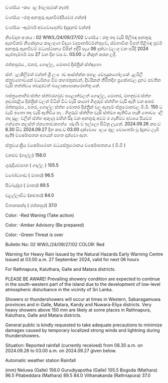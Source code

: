 වර්ණය: -ක ොළ (බලපෑමක් නැත)

වර්ණය: -රතු අනතුරු ඇඟවීම(පියවර ගන්න)

වර්ණය: -ඇම්බර් අවවොදොත්ම (සූදානම් වන්න)

නිවේදන අංකය : 02 WW/L/24/09/27/02 වර්ණය : රතු තද වැසි පිලිබඳ අනතුරු ඇඟවීකම් නිකේදනය කාලගුණ විදයා වදපාර්තවම්න්තුවේ, ස්වභාවික විපත් පිළිබඳ පූර්ව අනතුරු ඇඟවීවම් මධ්‍යස්ථානය විසින් ඉදිරි පැය 06 දක්වා වලංගු වන පරිදි 2024 සැප්තැම්බර් මස 27 වන දින වප.ව. 03.00 ට නිකුත් කරන ලදී.

රත්නපුරය , ළුතර, ගොල්ල, මොතර දිස්ත්‍රික් ස්ත්‍ඳහො

ස්ත්‍ැලකිලිමත් වන්න! ශ්‍රී ලං ොව ආස්ත්‍න්න පහළ වොයුකගෝලකේ ැළඹිලි ස්ත්‍රවභොවයක් වර්ධනය වීම කහරතුකවන්, දිවයිකන් නිරිතදිග ප්‍රකේශවල දැනට පවතින වැසි තත්ත්වය තවදුරටත් බලොකපොකරොත්තු කේ.

බස්ත්‍රනොහිර ස්ත්‍හ ස්ත්‍බරගමුව පළොත්වලත් ගොල්ල, මොතර, මහනුවර ස්ත්‍හ නුවරඑළිය දිස්ත්‍රික් වලත් විටින් විට වැසි කහෝ ගිගුරුම් ස්ත්‍හිත වැසි ඇති වන අතර රත්නපුරය , ළුතර, ගොල්ල ස්ත්‍හ මොතර දිස්ත්‍රික් වල ඇතැම් ස්ත්‍රථොනවල මි.මී. 150 ට වැඩි ඉතො තද වැසි ඇතිවිය හැ . ගිගුරුම් ස්ත්‍හිත වැසි ස්ත්‍මග ඇතිවිය හැකි තොව ොලි තද සුළං වලින් ස්ත්‍හ අකුණු මඟින් සිදු වන අනතුරු අවම ර ගැනීමට අවශය පියවර ගන්නො කලස්ත්‍ ජනතොවකගන් ොරුණි ව ඉල්ලො සිටිනු ලැකේ. 2024.09.26 කප.ව 8.30 සිට 2024.09.27 දින කප.ව 03.00 දක්වො ොලය තුල වොර්තො වූ (දැනට ලැබී ඇති) වර්ෂොපතන අගයන් පහත දක්වො ඇත.

ස්ත්‍රවයංක්‍රිය වර්ෂොමොන මධයස්ත්‍රථොනය වර්ෂොපතනය ( මි.මී )

වනළුව (ගාල්ල) 156.0

ගුරුදියවපාත ( ගාල්ල ) 105.5

වබෝවගාඩ ( මාතර) 96.5

පිටබැද්දර ( මාතර) 89.5

වළල්ලාවිට (කළුතර) 84.0

විතානකන්ද ( රත්නපුර) 37.0

Color: -Red Waning (Take action)

Color: -Amber Advisory (Be prepared)

Color: -Green Threat is over

Bulletin No: 02 WW/L/24/09/27/02 COLOR: Red

Warning for Heavy Rain Issued by the Natural Hazards Early Warning Centre Issued at 03.00 a.m. 27 September 2024, valid for next 06 hours

For Rathnapura, Kaluthara, Galle and Matara districts.

PLEASE BE AWARE! Prevailing showery condition are expected to continue in the south-western part of the island due to the development of low-level atmospheric disturbance in the vicinity of Sri Lanka.

Showers or thundershowers will occur at times in Western, Sabaragamuwa provinces and in Galle, Matara, Kandy and Nuwara-Eliya districts. Very heavy showers above 150 mm are likely at some places in Rathnapura, Kaluthara, Galle and Matara districts.

General public is kindly requested to take adequate precautions to minimize damages caused by temporary localized strong winds and lightning during thundershowers.

Situation: Reported rainfall (currently received) from 08.30 a.m. on 2024.09.26 to 03.00 a.m. on 2024.09.27 given below.

Automatic weather station Rainfall

(mm) Neluwa (Galle) 156.0 Gurudiyapotha (Galle) 105.5 Bogoda (Mathara) 96.5 Pitabeddara (Mathara) 89.5 84.0 Vithanakanda (Rathnapura) 37.0